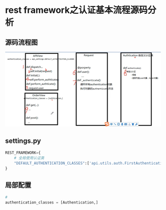 # rest framework之认证基本流程源码分析

## 源码流程图

![image-20210811230854684](images/image-20210811230854684.png)

## settings.py

```python
REST_FRAMEWORK={
    # 全局使用认证类
    "DEFAULT_AUTHENTICATION_CLASSES":['api.utils.auth.FirstAuthentication','api.utils.auth.Authentication'], # 可以放多个路径的类
}
```

## 局部配置

```python
#  
authentication_classes = [Authentication,]
```



